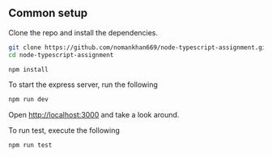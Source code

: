 ## Common setup

Clone the repo and install the dependencies.

```bash
git clone https://github.com/nomankhan669/node-typescript-assignment.git
cd node-typescript-assignment
```

```bash
npm install
```

To start the express server, run the following

```bash
npm run dev
```

Open [http://localhost:3000](http://localhost:3000) and take a look around.

To run test, execute the following

```bash
npm run test
```
